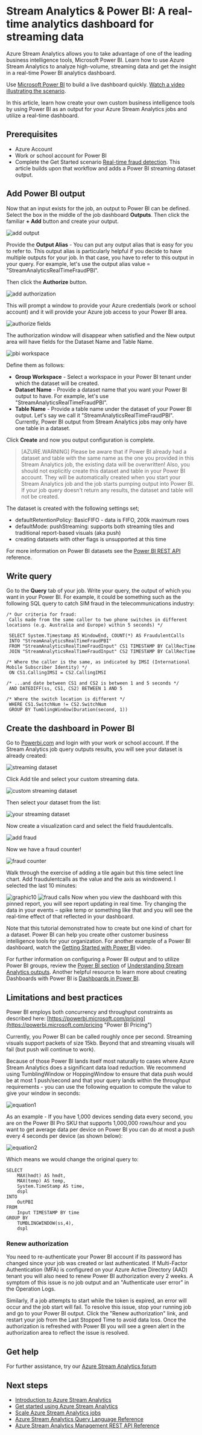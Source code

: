 <properties
    pageTitle="Power BI dashboard on Stream Analytics | Azure"
    description="Use a real-time streaming Power BI dashboard to gather business intelligence and analyze high-volume data from a Stream Analytics job."
    keywords="analytics dashboard, real-time dashboard"
    services="stream-analytics"
    documentationcenter=""
    author="jeffstokes72"
    manager="jhubbard"
    editor="cgronlun" />
<tags
    ms.assetid="fe8db732-4397-4e58-9313-fec9537aa2ad"
    ms.service="stream-analytics"
    ms.devlang="na"
    ms.topic="article"
    ms.tgt_pltfrm="na"
    ms.workload="data-services"
    ms.date="02/01/2017"
    wacn.date=""
    ms.author="jeffstok" />

#  Stream Analytics & Power BI: A real-time analytics dashboard for streaming data

Azure Stream Analytics allows you to take advantage of one of the leading business intelligence tools, Microsoft Power BI. Learn how to use Azure Stream Analytics to analyze high-volume, streaming data and get the insight in a real-time Power BI analytics dashboard.

Use [Microsoft Power BI](https://powerbi.com/) to build a live dashboard quickly. [Watch a video illustrating the scenario](https://www.youtube.com/watch?v=SGUpT-a99MA).

In this article, learn how create your own custom business intelligence tools by using Power BI as an output for your Azure Stream Analytics jobs and utilize a real-time dashboard.

## Prerequisites
* Azure Account
* Work or school account for Power BI
* Complete the Get Started scenario [Real-time fraud detection](/documentation/articles/stream-analytics-real-time-fraud-detection/). This article builds upon that workflow and adds a Power BI streaming dataset output.

## Add Power BI output
Now that an input exists for the job, an output to Power BI can be defined. Select the box in the middle of the job dashboard **Outputs**. Then click the familiar **+ Add** button and create your output.

![add output](./media/stream-analytics-power-bi-dashboard/create-pbi-output.png)

Provide the **Output Alias** - You can put any output alias that is easy for you to refer to. This output alias is particularly helpful if you decide to have multiple outputs for your job. In that case, you have to refer to this output in your query. For example, let's use the output alias value = "StreamAnalyticsRealTimeFraudPBI".

Then click the **Authorize** button.

![add authorization](./media/stream-analytics-power-bi-dashboard/pbi-authorize.png)

This will prompt a window to provide your Azure credentials (work or school account) and it will provide your Azure job access to your Power BI area.

![authorize fields](./media/stream-analytics-power-bi-dashboard/authorize-area.png)

The authorization window will disappear when satisfied and the New output area will have fields for the Dataset Name and Table Name.

![pbi workspace](./media/stream-analytics-power-bi-dashboard/pbi-workspace.png)

Define them as follows:
* **Group Workspace** - Select a workspace in your Power BI tenant under which the dataset will be created.
* **Dataset Name** - Provide a dataset name that you want your Power BI output to have. For example, let's use "StreamAnalyticsRealTimeFraudPBI".
* **Table Name** - Provide a table name under the dataset of your Power BI output. Let's say we call it "StreamAnalyticsRealTimeFraudPBI". Currently, Power BI output from Stream Analytics jobs may only have one table in a dataset.

Click **Create** and now you output configuration is complete.

> [AZURE.WARNING]
> Please be aware that if Power BI already had a dataset and table with the same name as the one you provided in this Stream Analytics job, the existing data will be overwritten!
> Also, you should not explicitly create this dataset and table in your Power BI account. They will be automatically created when you start your Stream Analytics job and the job starts pumping output into Power BI. If your job query doesn't return any results, the dataset and table will not be created.
> 
> 

The dataset is created with the following settings set;
* defaultRetentionPolicy: BasicFIFO - data is FIFO, 200k maximum rows
* defaultMode: pushStreaming: supports both streaming tiles and traditional report-based visuals (aka push)
* creating datasets with other flags is unsupported at this time

For more information on Power BI datasets see the [Power BI REST API](https://msdn.microsoft.com/zh-cn/library/mt203562.aspx) reference.

## Write query
Go to the **Query** tab of your job. Write your query, the output of which you want in your Power BI. For example, it could be something such as the following SQL query to catch SIM fraud in the telecommunications industry:

    /* Our criteria for fraud:
     Calls made from the same caller to two phone switches in different locations (e.g. Australia and Europe) within 5 seconds) */

     SELECT System.Timestamp AS WindowEnd, COUNT(*) AS FraudulentCalls
     INTO "StreamAnalyticsRealTimeFraudPBI"
     FROM "StreamAnalyticsRealTimeFraudInput" CS1 TIMESTAMP BY CallRecTime
     JOIN "StreamAnalyticsRealTimeFraudInput" CS2 TIMESTAMP BY CallRecTime
   
    /* Where the caller is the same, as indicated by IMSI (International Mobile Subscriber Identity) */
     ON CS1.CallingIMSI = CS2.CallingIMSI

    /* ...and date between CS1 and CS2 is between 1 and 5 seconds */
     AND DATEDIFF(ss, CS1, CS2) BETWEEN 1 AND 5

    /* Where the switch location is different */
     WHERE CS1.SwitchNum != CS2.SwitchNum
     GROUP BY TumblingWindow(Duration(second, 1))

## Create the dashboard in Power BI

Go to [Powerbi.com](https://powerbi.com) and login with your work or school account. If the Stream Analytics job query outputs results, you will see your dataset is already created:

![streaming dataset](./media/stream-analytics-power-bi-dashboard/streaming-dataset.png)

Click Add tile and select your custom streaming data.

![custom streaming dataset](./media/stream-analytics-power-bi-dashboard/custom-streaming-data.png)

Then select your dataset from the list:

![your streaming dataset](./media/stream-analytics-power-bi-dashboard/your-streaming-dataset.png)

Now create a visualization card and select the field fraudulentcalls.

![add fraud](./media/stream-analytics-power-bi-dashboard/add-fraud.png)

Now we have a fraud counter!

![fraud counter](./media/stream-analytics-power-bi-dashboard/fraud-counter.png)

Walk through the exercise of adding a tile again but this time select line chart. Add fraudulentcalls as the value and the axis as windowend. I selected the last 10 minutes:

![graphic10][graphic10]
![fraud calls](./media/stream-analytics-power-bi-dashboard/fraud-calls.png)
Now when you view the dashboard with this pinned report, you will see report updating in real time. Try changing the data in your events – spike temp or something like that and you will see the real-time effect of that reflected in your dashboard.

Note that this tutorial demonstrated how to create but one kind of chart for a dataset. Power BI can help you create other customer business intelligence tools for your organization. For another example of a Power BI dashboard, watch the [Getting Started with Power BI](https://youtu.be/L-Z_6P56aas?t=1m58s) video.

For further information on configuring a Power BI output and to utilize Power BI groups, review the [Power BI section](/documentation/articles/stream-analytics-define-outputs/#power-bi) of [Understanding Stream Analytics outputs](/documentation/articles/stream-analytics-define-outputs/ "Understanding Stream Analytics outputs"). Another helpful resource to learn more about creating Dashboards with Power BI is [Dashboards in Power BI](https://powerbi.microsoft.com/documentation/powerbi-service-dashboards/).

## Limitations and best practices

Power BI employs both concurrency and throughput constraints as described here: [https://powerbi.microsoft.com/pricing](https://powerbi.microsoft.com/pricing "Power BI Pricing")

Currently, you Power BI can be called roughly once per second. Streaming visuals support packets of size 15kb. Beyond that and streaming visuals will fail (but push will continue to work).

Because of those Power BI lands itself most naturally to cases where Azure Stream Analytics does a significant data load reduction.
We recommend using TumblingWindow or HoppingWindow to ensure that data push would be at most 1 push/second and that your query lands within the throughput requirements - you can use the following equation to compute the value to give your window in seconds:

![equation1](./media/stream-analytics-power-bi-dashboard/equation1.png)  

As an example - If you have 1,000 devices sending data every second, you are on the Power BI Pro SKU that supports 1,000,000 rows/hour and you want to get average data per device on Power BI you can do at most a push every 4 seconds per device (as shown below):  

![equation2](./media/stream-analytics-power-bi-dashboard/equation2.png)  

Which means we would change the original query to:

    SELECT
        MAX(hmdt) AS hmdt,
        MAX(temp) AS temp,
        System.TimeStamp AS time,
        dspl
    INTO
        OutPBI
    FROM
        Input TIMESTAMP BY time
    GROUP BY
        TUMBLINGWINDOW(ss,4),
        dspl

<a id="renew-authorization"></a>
### Renew authorization

You need to re-authenticate your Power BI account if its password has changed since your job was created or last authenticated. If Multi-Factor Authentication (MFA) is configured on your Azure Active Directory (AAD) tenant you will also need to renew Power BI authorization every 2 weeks. A symptom of this issue is no job output and an "Authenticate user error" in the Operation Logs.

Similarly, if a job attempts to start while the token is expired, an error will occur and the job start will fail. To resolve this issue, stop your running job and go to your Power BI output.  Click the "Renew authorization" link, and restart your job from the Last Stopped Time to avoid data loss. Once the authorization is refreshed with Power BI you will see a green alert in the authorization area to reflect the issue is resolved.

## Get help
For further assistance, try our [Azure Stream Analytics forum](https://social.msdn.microsoft.com/Forums/en-US/home?forum=AzureStreamAnalytics)

## Next steps

* [Introduction to Azure Stream Analytics](/documentation/articles/stream-analytics-introduction/)
* [Get started using Azure Stream Analytics](/documentation/articles/stream-analytics-get-started/)
* [Scale Azure Stream Analytics jobs](/documentation/articles/stream-analytics-scale-jobs/)
* [Azure Stream Analytics Query Language Reference](https://msdn.microsoft.com/en-US/library/azure/dn834998.aspx)
* [Azure Stream Analytics Management REST API Reference](https://docs.microsoft.com/en-us/rest/api/streamanalytics/)


[graphic1]: ./media/stream-analytics-power-bi-dashboard/1-stream-analytics-power-bi-dashboard.png
[graphic2]: ./media/stream-analytics-power-bi-dashboard/2-stream-analytics-power-bi-dashboard.png
[graphic3]: ./media/stream-analytics-power-bi-dashboard/3-stream-analytics-power-bi-dashboard.png
[graphic4]: ./media/stream-analytics-power-bi-dashboard/4-stream-analytics-power-bi-dashboard.png
[graphic5]: ./media/stream-analytics-power-bi-dashboard/5-stream-analytics-power-bi-dashboard.png
[graphic6]: ./media/stream-analytics-power-bi-dashboard/6-stream-analytics-power-bi-dashboard.png
[graphic7]: ./media/stream-analytics-power-bi-dashboard/7-stream-analytics-power-bi-dashboard.png
[graphic8]: ./media/stream-analytics-power-bi-dashboard/8-stream-analytics-power-bi-dashboard.png
[graphic9]: ./media/stream-analytics-power-bi-dashboard/9-stream-analytics-power-bi-dashboard.png
[graphic10]: ./media/stream-analytics-power-bi-dashboard/10-stream-analytics-power-bi-dashboard.png
[graphic11]: ./media/stream-analytics-power-bi-dashboard/11-stream-analytics-power-bi-dashboard.png
[graphic12]: ./media/stream-analytics-power-bi-dashboard/12-stream-analytics-power-bi-dashboard.png
[graphic13]: ./media/stream-analytics-power-bi-dashboard/13-stream-analytics-power-bi-dashboard.png
